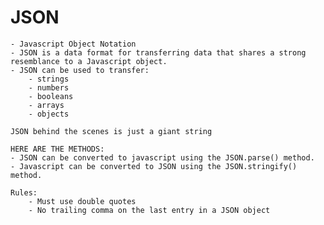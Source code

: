 # JSON

    - Javascript Object Notation
    - JSON is a data format for transferring data that shares a strong resemblance to a Javascript object.
    - JSON can be used to transfer:
        - strings
        - numbers
        - booleans
        - arrays
        - objects

    JSON behind the scenes is just a giant string

    HERE ARE THE METHODS:
    - JSON can be converted to javascript using the JSON.parse() method.
    - Javascript can be converted to JSON using the JSON.stringify() method.

    Rules:
        - Must use double quotes
        - No trailing comma on the last entry in a JSON object
